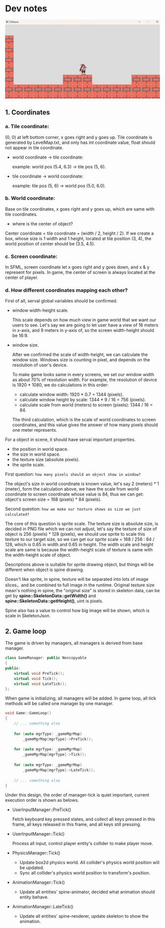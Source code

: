 # Dev notes

![](./images/pic.png)

## 1. Coordinates

### a. Tile coordinate:

(0, 0) at left bottom corner, x goes right and y goes up. Tile coordinate is generated by LevelMap.txt, 
and only has int coordinate value, float should not appear in tile coordinate.

- world coordinate -> tile coordinate:

    example: world pos (5.4, 6.3) -> tile pos (5, 6).


- tile coordinate -> world coordinate:

    example: tile pos (5, 6) -> world pos (5.0, 6.0).

### b. World coordinate:

Base on tile coordinates, x goes right and y goes up, which are same with tile coordinates.

- where is the center of object?
  
Center coordinate = tile coordinate + (width / 2, height / 2). 
If we create a box, whose size is 1 width and 1 height, located at tile position (3, 4), 
the world position of center should be (3.5, 4.5).

### c. Screen coordinate:

In SFML, screen coordinate let x goes right and y goes down, and x & y represent for pixels.
In game, the center of screen is always located at the center of player.


### d. How different coordinates mapping each other?

First of all, serval global variables should be confirmed.

- window width-height scale.

    This scale depends on how much view in game world that we want our users to see. Let's say we are going to let user have a view of 16 meters in x-axis, and 9 meters in y-axis of, so the screen width-height should be 16:9.

- window size.

    After we confirmed the scale of width-height, we can calculate the window size. Windows size is counting in pixel, and depends on the resolution of user's device.
    
    To make game looks same in every screens, we set our window width as about 70% of resolution width. For example, the resolution of device is 1920 * 1080, we do calculations in this order:

    - calculate window width: 1920 * 0.7 = 1344 (pixels).
    - calculate window height by scale: 1344 * 9 / 16 = 756 (pixels).
    - calculate scale from world (meters) to screen (pixels): 1344 / 16 = 84.

    The third calculation, which is the scale of world coordinates to screen coordinates, and this value gives the answer of how many pixels should one meter represents.

For a object in scene, it should have serval important properties.

- the position in world space.
- the size in world space.
- the texture size (absolute pixels).
- the sprite scale.

First question: `how many pixels should an object show in window?`

The object's size in world coordinate is known value, let's say 2 (meters) * 1 (meter), form the calculation above, we have the scale from world coordinate to screen coordinate whose value is 84, thus we can get: object's screen size = 168 (pixels) * 84 (pixels).

Second question: `how we make our texture shows as size we just calculated?`

The core of this question is sprite scale. The texture size is absolute size, is decided in PNG file which we can not adjust, let's say the texture of size of object is 256 (pixels) * 128 (pixels), we should use sprite to scale this texture to our target size, so we can get our sprite scale = 168 / 256 : 84 / 128, which is 0.65 in width and 0.65 in height. The width scale and height scale are same is because the width-height scale of texture is same with the width-height scale of object.

Descriptions above is suitable for sprite drawing object, but things will be different when object is spine drawing.

Doesn't like sprite, in spine, texture will be separated into lots of image slices，and be combined to full image in the runtime.
Original texture size mean's nothing in spine, the "original size" is stored in skeleton data, can be get by **spine::SkeletonData::getWidth()** and **spine::SkeletonData::getHeight()**, uint is pixels.

Spine also has a value to control how big image will be shown, which is scale in SkeletonJson.

## 2. Game loop

The game is driven by managers, all managers is derived from base manager.

``` C++
class GameManager: public Noncopyable
{
public:
    virtual void PreTick();
    virtual void Tick();
    virtual void LateTick();
};
```

When game is initializing, all managers will be added. In game loop, all tick methods will be called one manager by one manager.

```C++
void Game::GameLoop()
{
    // ... something else

    for (auto mgrType: _gameMgrMap)
        _gameMgrMap[mgrType]->PreTick();

    for (auto mgrType: _gameMgrMap)
        _gameMgrMap[mgrType]->Tick();

    for (auto mgrType: _gameMgrMap)
        _gameMgrMap[mgrType]->LateTick();

    // ... something else
}
```

Under this design, the order of manager-tick is quiet important, current execution order is shown as belows.

- UserInputManager::PreTick()
    
    Fetch keyboard key pressed states, and collect all keys pressed in this frame, all keys released in this frame, and all keys still pressing.

- UserInputManager::Tick()

    Process all input, control player entity's collider to make player move.

- PhysicsManager::Tick()

    - Update box2d physics world. All collider's physics world position will be updated.
    - Sync all collider's physics world position to transform's position.

- AnimationManager::Tick()

    - Update all entities' spine-animator, decided what animation should entity behave.

- AnimationManager::LateTick()

    - Update all entities' spine-renderer, update skeleton to show the animation.
    

